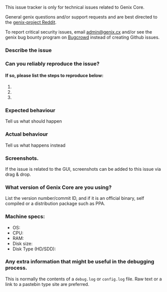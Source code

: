 <!--- Remove sections that do not apply -->

This issue tracker is only for technical issues related to Genix Core.

General genix questions and/or support requests and are best directed to the [genix-project Reddit](https://www.reddit.com/r/genix-project/).

To report critical security issues, email admin@genix.cx and/or see the genix bug bounty program on [Bugcrowd](https://bugcrowd.com/genixdigitalcash) instead of creating Github issues.

### Describe the issue

### Can you reliably reproduce the issue?
#### If so, please list the steps to reproduce below:
1.
2.
3.

### Expected behaviour
Tell us what should happen

### Actual behaviour
Tell us what happens instead

### Screenshots.
If the issue is related to the GUI, screenshots can be added to this issue via drag & drop.

### What version of Genix Core are you using?
List the version number/commit ID, and if it is an official binary, self compiled or a distribution package such as PPA.

### Machine specs:
- OS:
- CPU:
- RAM:
- Disk size:
- Disk Type (HD/SDD):

### Any extra information that might be useful in the debugging process.
This is normally the contents of a `debug.log` or `config.log` file. Raw text or a link to a pastebin type site are preferred.
